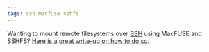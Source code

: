```yaml
---
tags: ssh macfuse sshfs
---
```


Wanting to mount remote filesystems over [SSH](/wiki/SSH) using MacFUSE and SSHFS? [Here is a great write-up on how to do so](http://www.turingtarpit.com/2009/04/mounting-remote-filesystems-on-osx-leopard-using-sshfs-macfuse-and-macfusion/).
